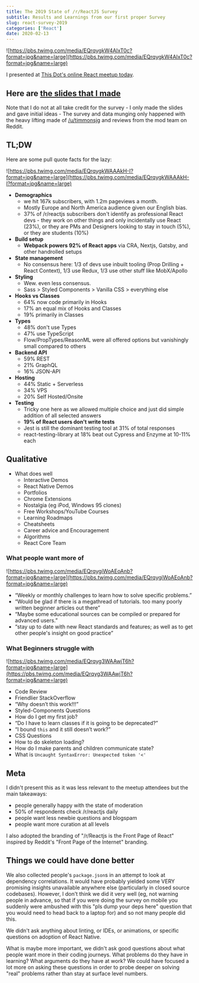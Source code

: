 ```yaml
---
title: The 2019 State of /r/ReactJS Survey
subtitle: Results and Learnings from our first proper Survey
slug: react-survey-2019
categories: ['React']
date: 2020-02-13
---
```


![https://pbs.twimg.com/media/EQrqygkW4AIxT0c?format=jpg&name=large](https://pbs.twimg.com/media/EQrqygkW4AIxT0c?format=jpg&name=large)

I presented at [This Dot's online React meetup today](https://twitter.com/ThisDotLabs/status/1228049999537360897?s=20). 

## Here are [the slides that I made](https://docs.google.com/presentation/d/1M-JUtp9I5_gSk8OpV9Adk9sYzhoU-VNcwz9RUJ1-8Sw/edit#slide=id.p) 

Note that I do not at all take credit for the survey - I only made the slides and gave initial ideas - The survey and data munging only happened with the heavy lifting made of [/u/timmonsjg](http://reddit.com/u/timmonsjg) and reviews from the mod team on Reddit.

## TL;DW

Here are some pull quote facts for the lazy:

![https://pbs.twimg.com/media/EQrqygkWAAAkH-I?format=jpg&name=large](https://pbs.twimg.com/media/EQrqygkWAAAkH-I?format=jpg&name=large)

- **Demographics**
  - we hit 167k subscribers, with 1.2m pageviews a month. 
  - Mostly Europe and North America audience given our English bias. 
  - 37% of /r/reactjs subscribers don't identify as professional React devs - they work on other things and only incidentally use React (23%), or they are PMs and Designers looking to stay in touch (5%), or they are students (10%)
- **Build setup**
  - **Webpack powers 92% of React apps** via CRA, Nextjs, Gatsby, and other handrolled setups
- **State management**
  - No consensus here: 1/3 of devs use inbuilt tooling (Prop Drilling + React Context), 1/3 use Redux, 1/3 use other stuff like MobX/Apollo
- **Styling**
  - Wew. even less consensus.
  - Sass > Styled Components > Vanilla CSS > everything else
- **Hooks vs Classes**
  - 64% now code primarily in Hooks
  - 17% an equal mix of Hooks and Classes
  - 19% primarily in Classes
- **Types**
  - 48% don't use Types
  - 47% use TypeScript
  - Flow/PropTypes/ReasonML were all offered options but vanishingly small compared to others
- **Backend API**
  - 59% REST
  - 21% GraphQL
  - 16% JSON-API
- **Hosting**
  - 44% Static + Serverless
  - 34% VPS
  - 20% Self Hosted/Onsite
- **Testing**
  - Tricky one here as we allowed multiple choice and just did simple addition of all selected answers
  - **19% of React users don't write tests**
  - Jest is still the dominant testing tool at 31% of total responses
  - react-testing-library at 18% beat out Cypress and Enzyme at 10-11% each

## Qualitative

- What does well
  - Interactive Demos
  - React Native Demos
  - Portfolios
  - Chrome Extensions
  - Nostalgia (eg iPod, Windows 95 clones)
  - Free Workshops/YouTube Courses
  - Learning Roadmaps
  - Cheatsheets
  - Career advice and Encouragement
  - Algorithms
  - React Core Team

### What people want more of

![https://pbs.twimg.com/media/EQrqygiWoAEoAnb?format=jpg&name=large](https://pbs.twimg.com/media/EQrqygiWoAEoAnb?format=jpg&name=large)

  - “Weekly or monthly challenges to learn how to solve specific problems.”
  - “Would be glad if there is a megathread of tutorials. too many poorly written beginner articles out there”
  - “Maybe some educational sources can be compiled or prepared for advanced users.”
  - “stay up to date with new React standards and features; as well as to get other people's insight on good practice”

### What Beginners struggle with

![https://pbs.twimg.com/media/EQrqyg3WAAwjT6h?format=jpg&name=large](https://pbs.twimg.com/media/EQrqyg3WAAwjT6h?format=jpg&name=large)  

  - Code Review
  - Friendlier StackOverflow
  - “Why doesn’t this work!!!”
  - Styled-Components Questions
  - How do I get my first job?
  - “Do I have to learn classes if it is going to be deprecated?”
  - “I bound `this` and it still doesn’t work?”
  - CSS Questions
  - How to do skeleton loading?
  - How do I make parents and children communicate state?
  - What is `Uncaught SyntaxError: Unexpected token '<'`


## Meta

I didn't present this as it was less relevant to the meetup attendees but the main takeaways:

- people generally happy with the state of moderation
- 50% of respondents check /r/reactjs daily
- people want less newbie questions and blogspam
- people want more curation at all levels

I also adopted the branding of "/r/Reactjs is the Front Page of React" inspired by Reddit's "Front Page of the Internet" branding.

## Things we could have done better

We also collected people's `package.json`s in an attempt to look at dependency correlations. It would have probably yielded some VERY promising insights unavailable anywhere else (particularly in closed source codebases). However, I don't think we did it very well (eg, not warning people in advance, so that if you were doing the survey on mobile you suddenly were ambushed with this "pls dump your deps here" question that you would need to head back to a laptop for) and so not many people did this.

We didn't ask anything about linting, or IDEs, or animations, or specific questions on adoption of React Native.

What is maybe more important, we didn't ask good questions about what people want more in their coding journeys. What problems do they have in learning? What arguments do they have at work? We could have focused a lot more on asking these questions in order to probe deeper on solving "real" problems rather than stay at surface level numbers.
